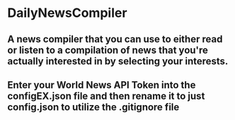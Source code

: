 # DailyNewsCompiler

## A news compiler that you can use to either read or listen to a compilation of news that you're actually interested in by selecting your interests.

## Enter your World News API Token into the configEX.json file and then rename it to just config.json to utilize the .gitignore file
